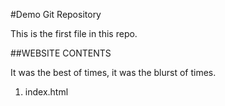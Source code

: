 #Demo Git Repository

This is the first file in this repo.


##WEBSITE CONTENTS

It was the best of times, it was the blurst of times.

1. index.html


